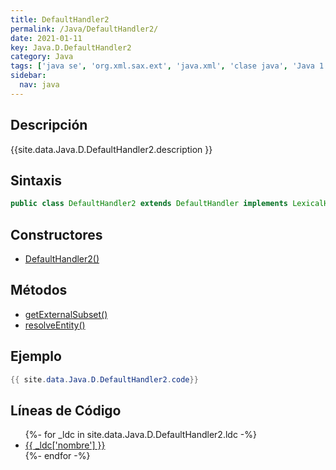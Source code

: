 ```yaml
---
title: DefaultHandler2
permalink: /Java/DefaultHandler2/
date: 2021-01-11
key: Java.D.DefaultHandler2
category: Java
tags: ['java se', 'org.xml.sax.ext', 'java.xml', 'clase java', 'Java 1.5', 'SAX 2.0 (extensions Java 1.1 alpha)']
sidebar: 
  nav: java
---
```


## Descripción
{{site.data.Java.D.DefaultHandler2.description }}

## Sintaxis
~~~java
public class DefaultHandler2 extends DefaultHandler implements LexicalHandler, DeclHandler, EntityResolver2
~~~

## Constructores
* [DefaultHandler2()](/Java/DefaultHandler2/DefaultHandler2/)

## Métodos
* [getExternalSubset()](/Java/DefaultHandler2/getExternalSubset)
* [resolveEntity()](/Java/DefaultHandler2/resolveEntity)

## Ejemplo
~~~java
{{ site.data.Java.D.DefaultHandler2.code}}
~~~

## Líneas de Código
<ul>
{%- for _ldc in site.data.Java.D.DefaultHandler2.ldc -%}
   <li>
       <a href="{{_ldc['url'] }}">{{ _ldc['nombre'] }}</a>
   </li>
{%- endfor -%}
</ul>
